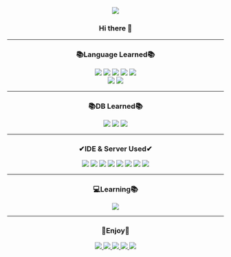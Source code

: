 <div align="center">
  <img src="https://capsule-render.vercel.app/api?type=cylinder&color=0:FFC0CB,100:FF6A89&height=100&section=header&text=yurryme&fontSize=50" />
</div>
<h3 align="center">Hi there 👋 </h3>
<hr>
<h3 align="center">📚Language Learned📚</h3>
<div align="center">
  <img src="https://img.shields.io/badge/Java-FF5675?style=flat&logo=Java&logoColor=007396"/>
  <img src="https://img.shields.io/badge/C-FF848F?style=flat-square&logo=C&logoColor=A8B9CC"/>
  <img src="https://img.shields.io/badge/Android-FFB2AF?style=flat&logo=Android&logoColor=3DDC84"/>
  <img src="https://img.shields.io/badge/Linux-FFC8CD?style=flat&logo=Linux&logoColor=FCC624"/>
  <img src="https://img.shields.io/badge/Python-FFD2D7?style=flat&logo=Python&logoColor=3776AB"/>
  </br>
  <img src="https://img.shields.io/badge/HTML5-FFE3EE?style=flat&logo=HTML5&logoColor=E34F26"/>
  <img src="https://img.shields.io/badge/CSS3-FFE6EB?style=flat&logo=CSS3&logoColor=1572B6"/></br>
</div>
<hr>
<h3 align="center">📚DB Learned📚</h3>
<div align="center">
  <img src="https://img.shields.io/badge/MySQL-FF9473?style=flat&logo=MySQL&logoColor=4479A1"/>
  <img src="https://img.shields.io/badge/Firebase-FFB788?style=flat&logo=Firebase&logoColor=FFCA28"/>
  <img src="https://img.shields.io/badge/Oracle-FFBDA3?style=flat&logo=Oracle&logoColor=F80000"/>
</div>
<hr>
<h3 align="center">✔IDE & Server Used✔</h3>
<div align="center">
    <img src="https://img.shields.io/badge/VMware-FF9100?style=flat&logo=VMware&logoColor=2C2255"/>
  <img src="https://img.shields.io/badge/Eclipse IDE-FFAF0A?style=flat&logo=Eclipse IDE&logoColor=2C2255"/>
  <img src="https://img.shields.io/badge/Visual Studio-FFC314?style=flat&logo=Visual Studio&logoColor=5C2D91"/>
  <img src="https://img.shields.io/badge/Android Studio-FFD228?style=flat&logo=Android Studio&logoColor=3DDC84"/>
  <img src="https://img.shields.io/badge/Jupyter-FFE146?style=flat&logo=Jupyter&logoColor=F37626"/>
  <img src="https://img.shields.io/badge/Google Colab-FFEB5A?style=flat&logo=Google Colab&logoColor=F9AB00"/>
  <img src="https://img.shields.io/badge/Apache Tomcat-FAEB78?style=flat&logo=Apache Tomcat&logoColor=F8DC75"/>
  <img src="https://img.shields.io/badge/OpenGL-FAFAA0?style=flat&logo=OpenGL&logoColor=5586A4"/>
</div>
<hr>
<h3 align="center">💻Learning📚</h3>
<div align="center">
  <img src="https://img.shields.io/badge/Kotlin-199900?style=flat&logo=Kotlin&logoColor=7F52FF"/>
</div>
<hr> 
<h3 align="center">🎈Enjoy🎈</h3>
<div align="center">
  <a href="https://github.com/HeoYurim" target="_blank"><img src="https://img.shields.io/badge/GitHub-0080FF?style=flat&logo=GitHub&logoColor=181717"/>
  <a href="https://www.instagram.com/yurryme" target="_blank"><img src="https://img.shields.io/badge/Instagram-2E9AFE?style=flat&logo=Instagram&logoColor=E4405F"/>
  <img src="https://img.shields.io/badge/WEBTOON-58ACFA?style=flat&logo=WEBTOON&logoColor=00D564"/>
  <img src="https://img.shields.io/badge/YouTube-81BEF7?style=flat&logo=YouTube&logoColor=FF0000"/>
  <img src="https://img.shields.io/badge/Duolingo-A9D0F5?style=flat&logo=Duolingo&logoColor=58CC02"/>
</div>
 
